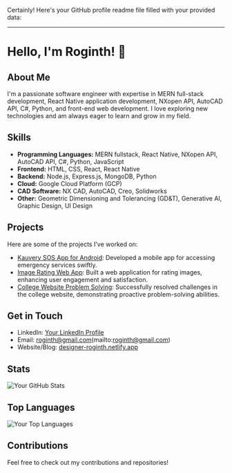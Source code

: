 Certainly! Here's your GitHub profile readme file filled with your provided data:
 
---
 
# Hello, I'm Roginth! 👋
 
## About Me
I'm a passionate software engineer with expertise in MERN full-stack development, React Native application development, NXopen API, AutoCAD API, C#, Python, and front-end web development. I love exploring new technologies and am always eager to learn and grow in my field.
 
## Skills
- **Programming Languages:** MERN fullstack, React Native, NXopen API, AutoCAD API, C#, Python, JavaScript
- **Frontend:** HTML, CSS, React, React Native
- **Backend:** Node.js, Express.js, MongoDB, Python
- **Cloud:** Google Cloud Platform (GCP)
- **CAD Software:** NX CAD, AutoCAD, Creo, Solidworks
- **Other:** Geometric Dimensioning and Tolerancing (GD&T), Generative AI, Graphic Design, UI Design
 
## Projects
Here are some of the projects I've worked on:
- [Kauvery SOS App for Android](Link): Developed a mobile app for accessing emergency services swiftly.
- [Image Rating Web App](Link): Built a web application for rating images, enhancing user engagement and satisfaction.
- [College Website Problem Solving](Link): Successfully resolved challenges in the college website, demonstrating proactive problem-solving abilities.
 
## Get in Touch
- LinkedIn: [Your LinkedIn Profile](Link)
- Email: roginth@gmail.com(mailto:roginth@gmail.com)
- Website/Blog: [designer-roginth.netlify.app](https://designer-roginth.netlify.app)
 
## Stats
![Your GitHub Stats](https://github-readme-stats.vercel.app/api?username=yourusername&show_icons=true&theme=radical)
 
## Top Languages
![Your Top Languages](https://github-readme-stats.vercel.app/api/top-langs/?username=yourusername&layout=compact)
 
## Contributions
Feel free to check out my contributions and repositories!
